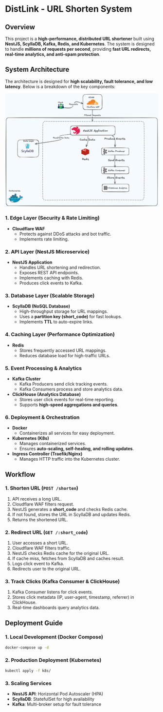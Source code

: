 # DistLink - URL Shorten System

## Overview
This project is a **high-performance, distributed URL shortener** built using **NestJS, ScyllaDB, Kafka, Redis, and Kubernetes**. The system is designed to handle **millions of requests per second**, providing **fast URL redirects, real-time analytics, and anti-spam protection**.

## System Architecture
The architecture is designed for **high scalability, fault tolerance, and low latency**. Below is a breakdown of the key components:

![System Architecture](system.png)

### **1. Edge Layer (Security & Rate Limiting)**
- **Cloudflare WAF**
  - Protects against DDoS attacks and bot traffic.
  - Implements rate limiting.

### **2. API Layer (NestJS Microservice)**
- **NestJS Application**
  - Handles URL shortening and redirection.
  - Exposes REST API endpoints.
  - Implements caching with Redis.
  - Produces click events to Kafka.

### **3. Database Layer (Scalable Storage)**
- **ScyllaDB (NoSQL Database)**
  - High-throughput storage for URL mappings.
  - Uses a **partition key (short_code)** for fast lookups.
  - Implements **TTL** to auto-expire links.

### **4. Caching Layer (Performance Optimization)**
- **Redis**
  - Stores frequently accessed URL mappings.
  - Reduces database load for high-traffic URLs.

### **5. Event Processing & Analytics**
- **Kafka Cluster**
  - Kafka Producers send click tracking events.
  - Kafka Consumers process and store analytics data.
- **ClickHouse (Analytics Database)**
  - Stores user click events for real-time reporting.
  - Supports **high-speed aggregations and queries**.

### **6. Deployment & Orchestration**
- **Docker**
  - Containerizes all services for easy deployment.
- **Kubernetes (K8s)**
  - Manages containerized services.
  - Ensures **auto-scaling, self-healing, and rolling updates**.
- **Ingress Controller (Traefik/Nginx)**
  - Manages HTTP traffic into the Kubernetes cluster.

## Workflow
### **1. Shorten URL (`POST /shorten`)**
1. API receives a long URL.
2. Cloudflare WAF filters request.
3. NestJS generates a **short_code** and checks Redis cache.
4. If not found, stores the URL in ScyllaDB and updates Redis.
5. Returns the shortened URL.

### **2. Redirect URL (`GET /:short_code`)**
1. User accesses a short URL.
2. Cloudflare WAF filters traffic.
3. NestJS checks Redis cache for the original URL.
4. If cache miss, fetches from ScyllaDB and caches result.
5. Logs click event to Kafka.
6. Redirects user to the original URL.

### **3. Track Clicks (Kafka Consumer & ClickHouse)**
1. Kafka Consumer listens for click events.
2. Stores click metadata (IP, user-agent, timestamp, referrer) in ClickHouse.
3. Real-time dashboards query analytics data.

## Deployment Guide
### **1. Local Development (Docker Compose)**
```sh
docker-compose up -d
```

### **2. Production Deployment (Kubernetes)**
```sh
kubectl apply -f k8s/
```

### **3. Scaling Services**
- **NestJS API**: Horizontal Pod Autoscaler (HPA)
- **ScyllaDB**: StatefulSet for high availability
- **Kafka**: Multi-broker setup for fault tolerance
